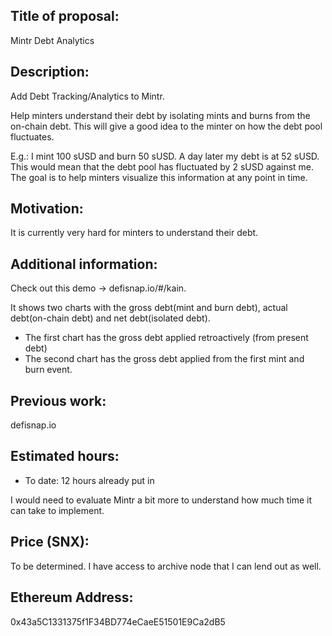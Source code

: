 ## Title of proposal: 
Mintr Debt Analytics

## Description: 
Add Debt Tracking/Analytics to Mintr.

Help minters understand their debt by isolating mints and burns from the on-chain debt. 
This will give a good idea to the minter on how the debt pool fluctuates.

E.g.: 
I mint 100 sUSD and burn 50 sUSD. A day later my debt is at 52 sUSD. 
This would mean that the debt pool has fluctuated by 2 sUSD against me. 
The goal is to help minters visualize this information at any point in time.

## Motivation: 
It is currently very hard for minters to understand their debt. 

## Additional information: 
Check out this demo -> defisnap.io/#/kain. 

It shows two charts with the gross debt(mint and burn debt), actual debt(on-chain debt) and net debt(isolated debt).

- The first chart has the gross debt applied retroactively (from present debt)
- The second chart has the gross debt applied from the first mint and burn event.

## Previous work: 
defisnap.io

## Estimated hours: 
- To date: 12 hours already put in

I would need to evaluate Mintr a bit more to understand how much time it can take to implement.

## Price (SNX):
To be determined.
I have access to archive node that I can lend out as well.

## Ethereum Address: 
0x43a5C1331375f1F34BD774eCaeE51501E9Ca2dB5
